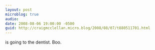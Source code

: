 ```yaml
---
layout: post
microblog: true
audio: 
date: 2008-08-06 19:00:00 -0500
guid: http://craigmcclellan.micro.blog/2008/08/07/t880511701.html
---
```

is going to the dentist. Boo.
